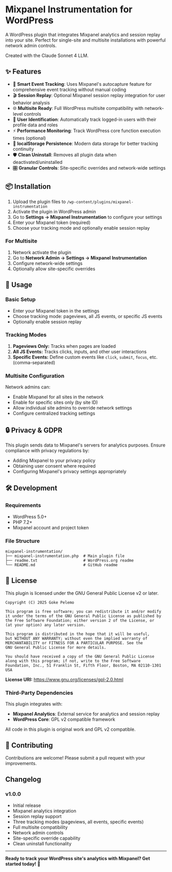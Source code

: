 # Mixpanel Instrumentation for WordPress

A WordPress plugin that integrates Mixpanel analytics and session replay into your site. Perfect for single-site and multisite installations with powerful network admin controls.

Created with the Claude Sonnet 4 LLM.

## ✨ Features

- 🎯 **Smart Event Tracking**: Uses Mixpanel's autocapture feature for comprehensive event tracking without manual coding
- 🎬 **Session Replay**: Optional Mixpanel session replay integration for user behavior analysis
- 🌐 **Multisite Ready**: Full WordPress multisite compatibility with network-level controls
- 👤 **User Identification**: Automatically track logged-in users with their profile data and roles
- ⚡ **Performance Monitoring**: Track WordPress core function execution times (optional)
- 💾 **localStorage Persistence**: Modern data storage for better tracking continuity
- 🛡️ **Clean Uninstall**: Removes all plugin data when deactivated/uninstalled
- 🎛️ **Granular Controls**: Site-specific overrides and network-wide settings

## 📦 Installation

1. Upload the plugin files to `/wp-content/plugins/mixpanel-instrumentation`
2. Activate the plugin in WordPress admin
3. Go to **Settings → Mixpanel Instrumentation** to configure your settings
4. Enter your Mixpanel token (required)
5. Choose your tracking mode and optionally enable session replay

### For Multisite

1. Network activate the plugin
2. Go to **Network Admin → Settings → Mixpanel Instrumentation**
3. Configure network-wide settings
4. Optionally allow site-specific overrides

## 🔧 Usage

### Basic Setup

- Enter your Mixpanel token in the settings
- Choose tracking mode: pageviews, all JS events, or specific JS events
- Optionally enable session replay

### Tracking Modes

1. **Pageviews Only:** Tracks when pages are loaded
2. **All JS Events:** Tracks clicks, inputs, and other user interactions
3. **Specific Events:** Define custom events like `click`, `submit`, `focus`, etc. (comma-separated)

### Multisite Configuration

Network admins can:
- Enable Mixpanel for all sites in the network
- Enable for specific sites only (by site ID)
- Allow individual site admins to override network settings
- Configure centralized tracking settings

## 🔒 Privacy & GDPR

This plugin sends data to Mixpanel's servers for analytics purposes. Ensure compliance with privacy regulations by:
- Adding Mixpanel to your privacy policy
- Obtaining user consent where required
- Configuring Mixpanel's privacy settings appropriately

## 🛠 Development

### Requirements

- WordPress 5.0+
- PHP 7.2+
- Mixpanel account and project token

### File Structure

```
mixpanel-instrumentation/
├── mixpanel-instrumentation.php  # Main plugin file
├── readme.txt                    # WordPress.org readme
└── README.md                     # GitHub readme
```

## 📝 License

This plugin is licensed under the GNU General Public License v2 or later.

```
Copyright (C) 2025 Goke Pelemo

This program is free software; you can redistribute it and/or modify
it under the terms of the GNU General Public License as published by
the Free Software Foundation; either version 2 of the License, or
(at your option) any later version.

This program is distributed in the hope that it will be useful,
but WITHOUT ANY WARRANTY; without even the implied warranty of
MERCHANTABILITY or FITNESS FOR A PARTICULAR PURPOSE. See the
GNU General Public License for more details.

You should have received a copy of the GNU General Public License
along with this program; if not, write to the Free Software
Foundation, Inc., 51 Franklin St, Fifth Floor, Boston, MA 02110-1301 USA
```

**License URI:** https://www.gnu.org/licenses/gpl-2.0.html

### Third-Party Dependencies

This plugin integrates with:
- **Mixpanel Analytics**: External service for analytics and session replay
- **WordPress Core**: GPL v2 compatible framework

All code in this plugin is original work and GPL v2 compatible.

## 🤝 Contributing

Contributions are welcome! Please submit a pull request with your improvements.

## Changelog

### v1.0.0
- Initial release
- Mixpanel analytics integration
- Session replay support
- Three tracking modes (pageviews, all events, specific events)
- Full multisite compatibility
- Network admin controls
- Site-specific override capability
- Clean uninstall functionality

---

**Ready to track your WordPress site's analytics with Mixpanel? Get started today!** 🎯
